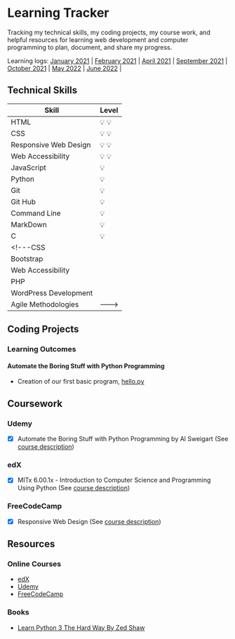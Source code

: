 # Learning Tracker

Tracking my technical skills, my coding projects, my course work, and helpful resources for learning web development and computer programming to plan, document, and share my progress.

Learning logs:
[January 2021](https://github.com/mjll-codes/learning-tracker/blob/main/learning-logs/2021-January.md) |
[February 2021](https://github.com/mjll-codes/learning-tracker/blob/main/learning-logs/2021-February.md) |
[April 2021](https://github.com/mjll-codes/learning-tracker/blob/main/learning-logs/2021-April.md) |
[September 2021](https://github.com/mjll-codes/learning-tracker/blob/main/learning-logs/2021-September.md) |
[October 2021](https://github.com/mjll-codes/learning-tracker/blob/main/learning-logs/2021-October.md) |
[May 2022](https://github.com/mjll-codes/learning-tracker/blob/main/learning-logs/2022-May.md) |
[June 2022](https://github.com/mjll-codes/learning-tracker/blob/main/learning-logs/2022-June.md) |



## Technical Skills

Skill | Level
--- | ---
HTML | :bulb: :bulb: 
CSS | :bulb: :bulb:
Responsive Web Design | :bulb: :bulb:
Web Accessibility | :bulb: :bulb:
JavaScript | :bulb:
Python | :bulb:
Git | :bulb:
Git Hub | :bulb:
Command Line | :bulb:
MarkDown | :bulb:
C | :bulb:
<!---CSS |
Bootstrap |
Web Accessibility |
PHP |
WordPress Development |
Agile Methodologies |--->


## Coding Projects

### Learning Outcomes

#### Automate the Boring Stuff with Python Programming

- Creation of our first basic program, [hello.py](https://github.com/mjll-codes/learning-tracker/blob/main/learning-outcomes/hello.py)

<!---Design and implement a responsive website for a minimum of two platforms while adhering to validation and accessibility standards.

Skills used: HTML5, CSS3, JavaScript, Bootstrap 4, responsive web design, web accessibility

Course project: Web Design for Everybody Capstone

[GitHub repository](https://github.com/SabineEmden/SabineEmden.github.io)--->


## Coursework

<!---### Coursera

- [X] Internet History, Technology, and Security
(See [course description](https://www.coursera.org/learn/internet-history))

- [X] Web Design for Everybody (Basics of Web Development and Coding) Specialization
(See [course descriptions](https://www.coursera.org/specializations/web-design))
  - [X] Introduction to HTML5
  - [X] Introduction to CSS3
  - [X] Interactivity with JavaScript
  - [X] Advanced Styling with Responsive Design
  - [X] Web Desing for Everybody Capstone

- [ ] Python for Everybody Specialization
(See [course descriptions](https://www.coursera.org/specializations/python))
  - [X] Programming for Everybody (Getting Started with Python)
  - [ ] Python Data Structures
  - [ ] Using Python to Access Web Data
  - [ ] Using Databases with Python
  - [ ] Capstone: Retrieving, Processing, and Visualizing Data with Python

- [ ] Web Applications for Everybody Specialization
(See [course descriptions](https://www.coursera.org/specializations/web-applications))
  - [ ] Building Web Applications in PHP
  - [ ] Introduction to Structured Query Language (SQL)
  - [ ] Building Database Applications in PHP
  - [ ] JavaScript, jQuery, and JSON

- [ ] Agile Development Specialization (See [course descriptions](https://www.coursera.org/specializations/agile-development))
  - [X] Agile Meets Design Thinking
  - [X] Running Product Design Sprints
  - [ ] Managing an Agile Team
  - [ ] Hypothesis Driven Development
  - [ ] Agile Development in Practice (Project-centered Course)

### Udacity

- [X] Shell Workshop
(See [course description](https://www.udacity.com/course/shell-workshop--ud206))

- [X] Version Control with Git
(See [course description](https://www.udacity.com/course/version-control-with-git--ud123))

- [X] GitHub & Collaboration
(Course discontinued)

- [X] Writing READMEs
(See [course description](https://www.udacity.com/course/writing-readmes--ud777))--->

### Udemy

- [X] Automate the Boring Stuff with Python Programming by Al Sweigart (See [course description](https://www.udemy.com/course/automate/))

### edX

- [x] MITx 6.00.1x - Introduction to Computer Science and Programming Using Python (See [course description](https://www.edx.org/course/introduction-to-computer-science-and-programming-7))

### FreeCodeCamp

- [X] Responsive Web Design (See [course description](https://www.freecodecamp.org/learn/responsive-web-design))

## Resources

### Online Courses
<!---
- [Coursera](https://www.coursera.org)
- [Udacity](https://www.udacity.com)--->
- [edX](https://www.edx.org)
- [Udemy](https://www.udemy.com)
- [FreeCodeCamp](https://www.freecodecamp.com)

### Books

- [Learn Python 3 The Hard Way By Zed Shaw](https://shop.learncodethehardway.org/access/buy/9/)
<!---### Tutorials

- [Learn to Code HTML & CSS](https://learn.shayhowe.com) by Shay Howe
- [W3Schools Online Web Tutorials](https://www.w3schools.com)
- [MDN Web Docs](https://developer.mozilla.org/en-US/)

### Coding Challenges

- [Frontend Mentor](https://www.frontendmentor.io)

### Tools

- [The W3C Markup Validation Service](https://validator.w3.org)
- [WAVE Web Accessibility Evaluation Tool](https://wave.webaim.org)
- [Bootstrap](https://getbootstrap.com), CSS framework
- [Git](https://git-scm.com), version control system
- [Visual Studio Code](https://wptavern.com), text editor
- [Local](https://localwp.com), local WordPress development

### Documentation

- [WebAIM's WCAG 2 Checklist](https://webaim.org/standards/wcag/checklist)
- [GitHub](https://help.github.com/en/github)
- [WordPress Developer Resources](https://developer.wordpress.org)

### Blogs

- [freeCodeCamp](https://www.freecodecamp.org/news/)
- [WordPress Tavern](https://wptavern.com)

### Podcasts

- [Learn to Code With Me](https://learntocodewith.me/podcast/) with Laurence Bradford
- [CodeNewbie](https://www.codenewbie.org/podcast) with Saron Yitbarek


### Books

- [A Mind For Numbers: How to Excel at Math and Science](https://barbaraoakley.com/books/a-mind-for-numbers/) by Barbara Oakley

## Acknowledgements

This project is inspired by Syk Houdeib's [Learning Tracker](https://github.com/Syknapse/My-Learning-Tracker), by Alexander Kallaway's [#100DaysOfCode Challenge](https://github.com/kallaway/100-days-of-code), and by Shovan Chatterjee's [Full Stack Web Developer Path](https://github.com/shovanch/fullstack-web-developer-path).

I found Syk Houdeib's [Learning Tracker](https://github.com/Syknapse/My-Learning-Tracker) through his post for freeCodeCamp [How I switches career and got a developer job in 10 months: a true story](https://www.freecodecamp.org/news/how-i-switched-careers-and-got-a-developer-job-in-10-months-a-true-story-b8895e855a8b/).


## Note

- If you like this repo and find it useful, please consider starring it &#9733; (on the top right of the page).
- If you would like to use it as a template to track your own learning, you can fork the repo and customize the files to your own needs.--->
